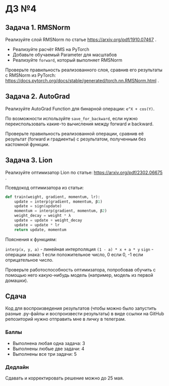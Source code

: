 # ДЗ №4

## Задача 1. RMSNorm

Реализуйте слой RMSNorm по статье https://arxiv.org/pdf/1910.07467 .

* Реализуйте расчёт RMS на PyTorch
* Добавьте обучаемый Parameter для масштабов
* Реализуйте `forward`, который выполняет RMSNorm

Проверьте правильность реализованного слоя, сравнив его результаты с RMSNorm из PyTorch: https://docs.pytorch.org/docs/stable/generated/torch.nn.RMSNorm.html .

## Задача 2. AutoGrad

Реализуйте AutoGrad Function для бинарной операции: `e^X + cos(Y)`. 

По возможности используйте `save_for_backward`, если нужно переиспользовать какие-то вычисления между forward и backward. 

Проверьте правильность реализованной операции, сравнив её результат (forward и градиенты) с результатом, полученным без кастомной функции. 

## Задача 3. Lion

Реализуйте оптимизатор Lion по статье: https://arxiv.org/pdf/2302.06675 .

Псевдокод оптимизатора из статьи:

```python
def train(weight, gradient, momentum, lr):
    update = interp(gradient, momentum, β1)
    update = sign(update)
    momentum = interp(gradient, momentum, β2)
    weight_decay = weight * λ
    update = update + weight_decay
    update = update * lr
    return update, momentum
```

Пояснения к функциям:

`interp(x, y, a)` - линейная интерполяция `(1 - a) * x + a * y`
`sign` - операции знака: 1 если положительное число, 0 если 0, -1 если отрицательное число.

Проверьте работоспособность оптимизатора, попробовав обучить с помощью него какую-нибудь модель (например, модель из первой домашки).

## Сдача

Код для воспроизведения результатов (чтобы можно было запустить разные .py-файлы и воспроизвести результаты) в виде ссылки на GitHub репозиторий нужно отправить мне в личку в телеграм.

### Баллы
* Выполнена любая одна задача: 3
* Выполнены любые две задачи: 4
* Выполнены все три задачи: 5

### Дедлайн

Сдавать и корректировать решение можно до 25 мая.
